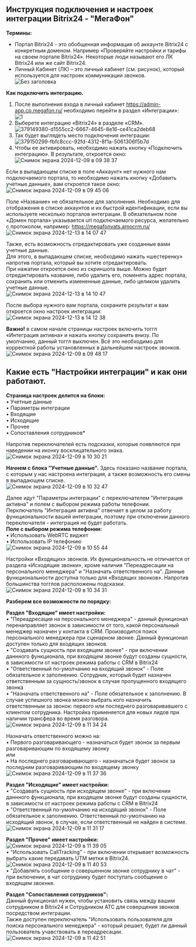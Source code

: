 ## Инструкция подключения и настроек интеграции Bitrix24 - "МегаФон" <br />
**Термины:**
- Портал Bitrix24 - это обобщенная информация об аккаунте Bitrix24 с конкретным доменом. Например «Проверяйте настройки и тарифы на своем портале Bitrix24». Некоторые люди называют его ЛК Bitrix24 или же сайт Bitrix24.
- Личный Кабинет (ЛК) – это личный кабинет (см. рисунок), который используется для настроек коммуникации звонков. <br />
![Без заголовка](https://github.com/user-attachments/assets/22bc4ae7-676d-4cef-8272-38acbea6930b)

**Как подключить интеграцию.** <br />
1. После выполнения входа в личный кабинет https://admin-app.cp.megafon.ru/ необходимо перейти в раздел «Интеграции»: <br />
![1](https://github.com/user-attachments/assets/d1555cc2-6667-4645-8e16-ce41ca2deb68) <br />
2. Выберете интеграцию «Bitrix24» в разделе «CRM».
![379149380-d1555cc2-6667-4645-8e16-ce41ca2deb68](https://github.com/user-attachments/assets/b4518b28-aeb0-478b-a7f5-6bcac9ca795b) <br />
3. Так будет выглядеть место подключения интеграции: <br />
![379150299-fbfc8ccc-92fd-4312-8f1a-5061306f5b7d](https://github.com/user-attachments/assets/3a6e6f62-6df4-4d45-aa27-918778fb983d) <br />
4. Чтобы ее активировать, необходимо нажать кнопку «Подключить интеграцию». В результате, откроется окно:
![Снимок экрана 2024-12-09 в 09 38 37](https://github.com/user-attachments/assets/9a9d22f4-9c10-4807-9f3f-c09915a5f70c) <br />

Если в выпадающем списке в поле «Аккаунт» нет нужного нам подключаемого портала, то необходимо нажать кнопку «Добавить учетные данные», вам откроется такое окно: <br />
![Снимок экрана 2024-12-09 в 09 45 06](https://github.com/user-attachments/assets/ed95d735-7df8-4c52-9d46-8f2f2e94571e) <br />

Поле «Название» не обязательное для заполнения. Необходимо для отображения в списке аккаунтов и их быстрой идентификации, если вы используете несколько порталов интеграции. В обязательном поле «Домен портала» указывается url подключаемого ресурса, желательно с протоколом, например: https://megafonvats.amocrm.ru/ <br />
![Снимок экрана 2024-12-13 в 14 07 47](https://github.com/user-attachments/assets/36a228bd-83d0-4114-8beb-990d08e62ea6) <br />

Также, есть возможность отредактировать уже созданные вами учетные данные. <br />
Для этого, в выпадающем списке, необходимо нажать «шестеренку» напротив портала, который вы хотите отредактировать. <br />
При нажатии откроется окно из скриншота выше. Можно будет отредактировать название, либо удалить его, поменять адрес портала, сохранить или отменить измененные данные, либо целиком удалить учетные данные. <br />
![Снимок экрана 2024-12-13 в 14 10 47](https://github.com/user-attachments/assets/f81cceed-10ec-4f46-a3de-b8b6dda13aab) <br />

После выбора нужного вам портала, сохраните результат и вам откроется окно настроек интеграции: <br />
![Снимок экрана 2024-12-13 в 14 12 38](https://github.com/user-attachments/assets/6aec4a7e-bd9a-4fb9-9b9d-ac8136d3e9af) <br />

**Важно!** в самом начале страницы настроек включить тоггл «Интеграция активна» и нажать кнопку сохранить внизу. По умолчанию, данный тоггл выключен. Всё это необходимо для корректной работы установленных в дальнейшем настроек звонков. <br />
![Снимок экрана 2024-12-09 в 09 48 17](https://github.com/user-attachments/assets/ea51d699-9e6a-450a-9a36-0789f1d0e62c) <br />


## Какие есть "Настройки интеграции" и как они работают. <br />

**Страница настроек делится на блоки:** <br />
•	Учетные данные <br />
•	Параметры интеграции <br />
•	Входящие <br />
•	Исходящие <br />
•	Прочее <br />
•	Сопоставления сотрудников* <br />

Напротив переключателей есть подсказки, которые появляются при наведении на иконку восклицательного знака. <br />
![Снимок экрана 2024-12-09 в 10 30 21](https://github.com/user-attachments/assets/1b22800e-e85e-46e7-9308-4e2f0440800e) <br />

**Начнем с блока "Учетные данные".** Здесь показано название портала, с которым у нас настроена интеграция, а также возможность его смены в выпадающем списке. <br />
![Снимок экрана 2024-12-09 в 10 32 47](https://github.com/user-attachments/assets/52c81592-8f79-4356-808e-c1f56c87c90b) <br />

Далее идут "Параметры интеграции" с переключателем "Интеграция активна" и полем с выбором режима работы телефонии. <br />
Перключатель "Интеграция активна" отвечает в целом за работу функциональности вашей интеграции, поэтому при отключении данного переключателя - интеграция не будет работать. <br />
**Поле с выбором режима телефонии:** <br />
• Использовать WebRTC виджет <br />
• Использовать IP телефонию <br />
![Снимок экрана 2024-12-09 в 10 55 44](https://github.com/user-attachments/assets/0164d9f3-169e-4791-9f03-8ecf403b41e4)

Настройки «Входящих» звонков. Их функциональность не отличается от раздела «Исходящие звонки», кроме наличия "Переадресации на персонального менеджера" и "Назначать ответственного на". Данные функциональности доступна только для «Входящих звонков».
Напротив большинства тогглов расположены подсказки. <br />
![Снимок экрана 2024-12-09 в 10 34 31](https://github.com/user-attachments/assets/100ca249-413c-438e-a8ed-258a9dc5cde6) <br />

**Разберем все возможности по порядку:** <br />

**Раздел "Входящие" имеет настройки:** <br />
• "Переадресация на персонального менеджера" - данный функционал перенаправляет звонок в зависимости от того, какой персональный менеджер назначен у контакта в CRM. Производится поиск персонального менеджера при сценарном звонке. Данный функционал доступен только для входящих звонков. <br />
• "Создавать сущность при входящем звонке" - при включении даннного функционала, при входящем звонке будут созданы сущности, в зависимости от настроек режима работы с CRM в Bitrix24 <br />
• "Ответственный по-умолчанию на входящий звонок" - Поле обязательное к заполнению. Сотрудник, который будет назначен ответственным за сущность/звонок в случае пропущенного входящего звонка <br />
• "Назначать ответственного на" - Поле обязательное к заполнению. В случае успешного звонка можно выбрать кого назначить ответственным за звонок: первого или последнего разговаривавшего с клиентом сотрудника. Настройка применяется для новых лидов при наличии трансфера во время разговора. <br />
![Снимок экрана 2024-12-09 в 11 34 24](https://github.com/user-attachments/assets/29654f1d-70e8-4779-86c1-8e5c81756103)

Назначать ответственного можно на: <br />
• Первого разговаривающего - назначаться будет звонок за первым разговаривающим по входящему звонку <br />
или <br />
• На последнего разговаривающего - назначаться будет звонок за последним разговаривающим по входящему звонку <br />
![Снимок экрана 2024-12-09 в 11 37 36](https://github.com/user-attachments/assets/14bf9cd3-1a30-449c-8e23-ed6a0de84d27) <br />

**Раздел "Исходящие" имеет настройки:** <br />
• "Создавать сущность при исходящем звонке" - при включении даннного функционала, при входящем звонке будут созданы сущности, в зависимости от настроек режима работы с CRM в Bitrix24 <br />
• "Ответственный по-умолчанию на исходящий звонок" - Поле обязательное к заполнению. Ответственный по-умолчанию на исходящий звонок, в случае, если ответственный не найден в системе. <br />
![Снимок экрана 2024-12-09 в 11 31 17](https://github.com/user-attachments/assets/3957bacb-4293-455a-a78c-e802b040951c) <br />

**Раздел "Прочее" имеет настройки:** <br />
![Снимок экрана 2024-12-09 в 11 39 05](https://github.com/user-attachments/assets/19469098-5a89-4a35-86fd-1998b951ae3a) <br />
• "Использовать CallTracking" - при включении открывает возможность выбрать какие передавать UTM метки в Bitrix24. <br />
![Снимок экрана 2024-12-09 в 11 40 53](https://github.com/user-attachments/assets/a6452f0d-6fc3-4a54-b002-03a73ab056f7) <br />
• "Добавлять сообщение о совершенном звонке сотруднику в чат" - при включении, в чат сотруднику будет поступать сообщение о входящем звокнке. <br />

**Раздел "Сопоставления сотрудников":** <br />
Данный функционал нужен, чтобы установить связь между вашим сотрудником в Bitrix24 и Сотрудником АТС для соверщения звонков посредством интеграции. <br />
Также доступен переключатель "Использовать пользователя для поиска персонального менеджера" - который решает, будет ли данный пользователь учавствовать в переадресации. <br />
![Снимок экрана 2024-12-09 в 11 42 51](https://github.com/user-attachments/assets/c2e021de-d9fc-412f-ad23-55cf77032334) <br />
